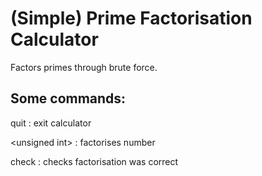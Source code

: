 # (Simple) Prime Factorisation Calculator
Factors primes through brute force.

## Some commands:

quit                : exit calculator

\<unsigned int\>    : factorises number

check               : checks factorisation was correct
